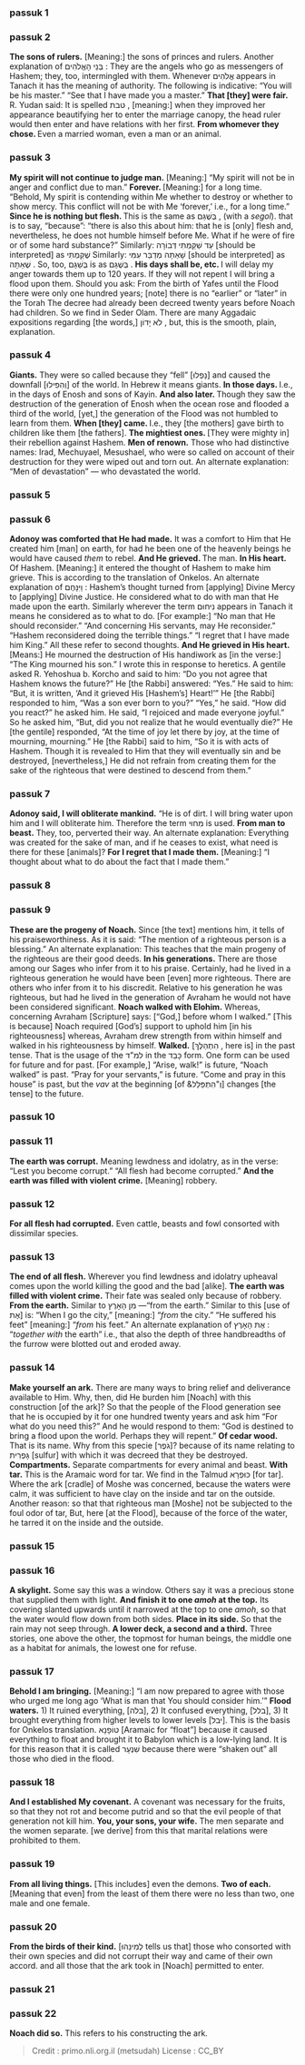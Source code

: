 
### passuk 1

### passuk 2
<b>The sons of rulers.</b> [Meaning:] the sons of princes and rulers. Another explanation of בְּנֵי הָאֱלֹהִים : They are the angels who go as messengers of Hashem; they, too, intermingled with them. Whenever אֱלֹהִים appears in Tanach it has the meaning of authority. The following is indicative: “You will be his master.” “See that I have made you a master.” 
<b>That [they] were fair.</b> R. Yudan said: It is spelled טבת , [meaning:] when they improved her appearance beautifying her to enter the marriage canopy, the head ruler would then enter and have relations with her first. 
<b>From whomever they chose. </b>Even a married woman, even a man or an animal. 

### passuk 3
<b>My spirit will not continue to judge man.</b> [Meaning:] “My spirit will not be in anger and conflict due to man.”
<b>Forever. </b>[Meaning:] for a long time. “Behold, My spirit is contending within Me whether to destroy or whether to show mercy. This conflict will not be with Me ‘forever,’ i.e., for a long time.” 
<b>Since he is nothing but flesh. </b>This is the same as בְּשֶׁגַּם , (with a <i>segol</i>). that is to say, “because”: “there is also this about him: that he is [only] flesh and, nevertheless, he does not humble himself before Me. What if he were of fire or of some hard substance?” Similarly: עַד שַׁקַּמְתִּי דְּבוֹרָה [should be interpreted] as שֶׁקַּמְתִּי Similarly: שָׁאַתָּה מְדַבֵּר עִמִּי [should be interpreted] as שֶׁאַתָּה . So, too, בְּשַׁגָּם is as בְּשֶׁגַּם . 
<b>His days shall be, etc. </b>I will delay my anger towards them up to 120 years. If they will not repent I will bring a flood upon them. Should you ask: From the birth of Yafes until the Flood there were only one hundred years; [note] there is no “earlier” or “later” in the Torah The decree had already been decreed twenty years before Noach had children. So we find in Seder Olam. There are many Aggadaic expositions regarding [the words,] לֹא יָדוֹן , but, this is the smooth, plain, explanation. 

### passuk 4
<b>Giants.</b> They were so called because they “fell” [נָפְלוּ] and caused the downfall [וְהִפִּילוּ] of the world. In Hebrew it means giants.
<b>In those days. </b>I.e., in the days of Enosh and sons of Kayin. 
<b>And also later. </b>Though they saw the destruction of the generation of Enosh when the ocean rose and flooded a third of the world, [yet,] the generation of the Flood was not humbled to learn from them. 
<b>When [they] came. </b>I.e., they [the mothers] gave birth to children like them [the fathers]. 
<b>The mightiest ones. </b>[They were mighty in] their rebellion against Hashem.
<b>Men of renown.</b> Those who had distinctive names: Irad, Mechuyael, Mesushael, who were so called on account of their destruction for they were wiped out and torn out. An alternate explanation: “Men of devastation” — who devastated the world. 

### passuk 5

### passuk 6
<b>Adonoy was comforted that He had made.</b> It was a comfort to Him that He created him [man] on earth, for had he been one of the heavenly beings he would have caused <i>them</i> to rebel. 
<b>And He grieved. </b>The man. <b>In His heart. </b>Of Hashem. [Meaning:] it entered the thought of Hashem to make him grieve. This is according to the translation of Onkelos. An alternate explanation of וַיִּנָּחֶם : Hashem’s thought turned from [applying] Divine Mercy to [applying] Divine Justice. He considered what to do with man that He made upon the earth. Similarly wherever the term נִיחוּם appears in Tanach it means he considered as to what to do. [For example:] “No man that He should reconsider.” “And concerning His servants, may He reconsider.” “Hashem reconsidered doing the terrible things.” “I regret that I have made him King.” All these refer to second thoughts. 
<b>And He grieved in His heart. </b>[Means:] He mourned the destruction of His handiwork as [in the verse:] “The King mourned his son.” I wrote this in response to heretics. A gentile asked R. Yehoshua b. Korcho and said to him: “Do you not agree that Hashem knows the future?” He [the Rabbi] answered: “Yes.” He said to him: “But, it is written, ‘And it grieved His [Hashem’s] Heart!’” He [the Rabbi] responded to him, “Was a son ever born to you?” “Yes,” he said. “How did you react?” he asked him. He said, “I rejoiced and made everyone joyful.” So he asked him, “But, did you not realize that he would eventually die?” He [the gentile] responded, “At the time of joy let there by joy, at the time of mourning, mourning.” He [the Rabbi] said to him, “So it is with acts of Hashem. Though it is revealed to Him that they will eventually sin and be destroyed, [nevertheless,] He did not refrain from creating them for the sake of the righteous that were destined to descend from them.” 

### passuk 7
<b>Adonoy said, I will obliterate mankind.</b> “He is of dirt. I will bring water upon him and I will obliterate him. Therefore the term מִחוּי is used.
<b>From man to beast.</b> They, too, perverted their way. An alternate explanation: Everything was created for the sake of man, and if he ceases to exist, what need is there for these [animals]? 
<b>For I regret that I made them.</b> [Meaning:] “I thought about what to do about the fact that I made them.” 

### passuk 8

### passuk 9
<b>These are the progeny of Noach.</b> Since [the text] mentions him, it tells of his praiseworthiness. As it is said: “The mention of a righteous person is a blessing.” An alternate explanation: This teaches that the main progeny of the righteous are their good deeds. 
<b>In his generations.</b> There are those among our Sages who infer from it to his praise. Certainly, had he lived in a righteous generation he would have been [even] more righteous. There are others who infer from it to his discredit. Relative to his generation he was righteous, but had he lived in the generation of Avraham he would not have been considered significant. 
<b>Noach walked with Elohim.</b> Whereas, concerning Avraham [Scripture] says: [“God,] before whom I walked.” [This is because] Noach required [God’s] support to uphold him [in his righteousness] whereas, Avraham drew strength from within himself and walked in his righteousness by himself. 
<b>Walked.</b> [הִתְהַלֶּךְ , here is] in the past tense. That is the usage of the למ"ד in the כָּבֵד form. One form can be used for future and for past. [For example,] “Arise, walk!” is future, “Noach walked” is past. “Pray for your servants,” is future. “Come and pray in this house” is past, but the <i>vav</i> at the beginning [of &amp;וְ"הִתְפַּלֵּל] changes [the tense] to the future. 

### passuk 10

### passuk 11
<b>The earth was corrupt.</b> Meaning lewdness and idolatry, as in the verse: “Lest you become corrupt.” “All flesh had become corrupted.” 
<b>And the earth was filled with violent crime.</b> [Meaning] robbery.

### passuk 12
<b>For all flesh had corrupted.</b> Even cattle, beasts and fowl consorted with dissimilar species. 

### passuk 13
<b>The end of all flesh.</b> Wherever you find lewdness and idolatry upheaval comes upon the world killing the good and the bad [alike].
<b>The earth was filled with violent crime.</b> Their fate was sealed only because of robbery.
<b>From the earth.</b> Similar to מִן הָאָרֶץ —“from the earth.” Similar to this [use of אֶת] is: “When I go the city,” [meaning:] “<i>from</i> the city.” “He suffered his feet” [meaning:] “<i>from</i> his feet.” An alternate explanation of אֶת הָאָרֶץ : “<i>together with</i> the earth” i.e., that also the depth of three handbreadths of the furrow were blotted out and eroded away. 

### passuk 14
<b>Make yourself an ark.</b> There are many ways to bring relief and deliverance available to Him. Why, then, did He burden him [Noach] with this construction [of the ark]? So that the people of the Flood generation see that he is occupied by it for one hundred twenty years and ask him “For what do you need this?” And he would respond to them: “God is destined to bring a flood upon the world. Perhaps they will repent.” 
<b>Of cedar wood.</b> That is its name. Why from this specie [גֹפֶר]? because of its name relating to גָּפְרִית [sulfur] with which it was decreed that they be destroyed.
<b>Compartments.</b> Separate compartments for every animal and beast.
<b>With tar.</b> This is the Aramaic word for tar. We find in the Talmud כּוּפְרָא [for tar]. Where the ark [cradle] of Moshe was concerned, because the waters were calm, it was sufficient to have clay on the inside and tar on the outside. Another reason: so that that righteous man [Moshe] not be subjected to the foul odor of tar, But, here [at the Flood], because of the force of the water, he tarred it on the inside and the outside. 

### passuk 15

### passuk 16
<b>A skylight.</b> Some say this was a window. Others say it was a precious stone that supplied them with light.
<b>And finish it to one <i>amoh</i> at the top.</b> Its covering slanted upwards until it narrowed at the top to one <i>amoh</i>, so that the water would flow down from both sides. 
<b>Place in its side.</b> So that the rain may not seep through.
<b>A lower deck, a second and a third.</b> Three stories, one above the other, the topmost for human beings, the middle one as a habitat for animals, the lowest one for refuse. 

### passuk 17
<b>Behold I am bringing.</b> [Meaning:] “I am now prepared to agree with those who urged me long ago ‘What is man that You should consider him.’”
<b>Flood waters.</b> 1) It ruined everything, [בלה], 2) It confused everything, [בלל], 3) It brought everything from higher levels to lower levels [יבל]. This is the basis for Onkelos translation. טוֹפָנָא [Aramaic for “float”] because it caused everything to float and brought it to Babylon which is a low-lying land. It is for this reason that it is called שִׁנְעָר because there were “shaken out” all those who died in the flood. 

### passuk 18
<b>And I established My covenant.</b> A covenant was necessary for the fruits, so that they not rot and become putrid and so that the evil people of that generation not kill him. 
<b>You, your sons, your wife.</b> The men separate and the women separate. [we derive] from this that marital relations were prohibited to them. 

### passuk 19
<b>From all living things.</b> [This includes] even the demons.
<b>Two of each.</b> [Meaning that even] from the least of them there were no less than two, one male and one female. 

### passuk 20
<b>From the birds of their kind.</b> [לְמִינֵהוּ tells us that] those who consorted with their own species and did not corrupt their way and came of their own accord. and all those that the ark took in [Noach] permitted to enter. 

### passuk 21

### passuk 22
<b>Noach did so.</b> This refers to his constructing the ark.

>Credit : primo.nli.org.il (metsudah)
>License : CC_BY
